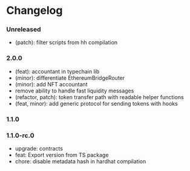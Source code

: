 # Changelog

### Unreleased

- (patch): filter scripts from hh compilation

### 2.0.0

- (feat): accountant in typechain lib
- (minor): differentiate EthereumBridgeRouter
- (minor): add NFT accountant
- remove ability to handle fast liquidity messages
- (refactor, patch): token transfer path with readable helper functions
- (feat, minor): add generic protocol for sending tokens with hooks

### 1.1.0

### 1.1.0-rc.0

- upgrade: contracts
- feat: Export version from TS package
- chore: disable metadata hash in hardhat compilation
